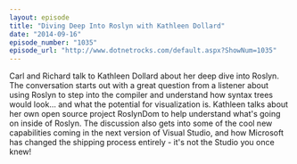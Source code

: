 ```yaml
---
layout: episode
title: "Diving Deep Into Roslyn with Kathleen Dollard"
date: "2014-09-16"
episode_number: "1035"
episode_url: "http://www.dotnetrocks.com/default.aspx?ShowNum=1035"
---
```


Carl and Richard talk to Kathleen Dollard about her deep dive into Roslyn. The conversation starts out with a great question from a listener about using Roslyn to step into the compiler and understand how syntax trees would look... and what the potential for visualization is. Kathleen talks about her own open source project RoslynDom to help understand what's going on inside of Roslyn. The discussion also gets into some of the cool new capabilities coming in the next version of Visual Studio, and how Microsoft has changed the shipping process entirely - it's not the Studio you once knew!
